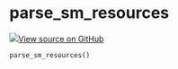 # parse_sm_resources



[![](https://www.tensorflow.org/images/GitHub-Mark-32px.png)View source on GitHub](https://www.github.com/wandb/client/tree/v0.10.27/wandb/integration/sagemaker/resources.py#L19-L31)






<pre><code>parse_sm_resources()</code></pre>



